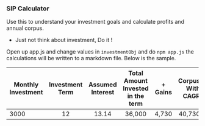 ### SIP Calculator

Use this to understand your investment goals and calculate profits and annual corpus.

-   Just not think about investment, Do it !

Open up app.js and change values in `investmentObj` and do `npm app.js` the calculations will be written to a markdown file. Below is the sample.

| Monthly Investment | Investment Term | Assumed Interest | Total Amount Invested in the term | + Gains | Corpus With CAGR |
| ------------------ | :-------------: | :--------------: | :-------------------------------: | :-----: | ---------------: |
| 3000               |        12       |       13.14      |               36,000              |  4,730  |           40,730 |
